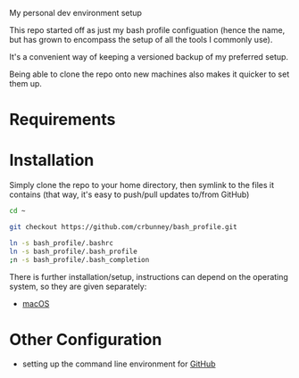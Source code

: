 My personal dev environment setup

This repo started off as just my bash profile configuation (hence the name, but has grown to encompass the setup of all the tools I commonly use).

It's a convenient way of keeping a versioned backup of my preferred setup.

Being able to clone the repo onto new machines also makes it quicker to set them up.

# Requirements


# Installation

Simply clone the repo to your home directory, then symlink to the files it contains (that way, it's 
easy to push/pull updates to/from GitHub)

```bash
cd ~

git checkout https://github.com/crbunney/bash_profile.git

ln -s bash_profile/.bashrc
ln -s bash_profile/.bash_profile
;n -s bash_profile/.bash_completion
```

There is further installation/setup, instructions can depend on the operating system, so they are given separately:
* [macOS](setup_macos.md)

# Other Configuration

* setting up the command line environment for [GitHub](setup_github.md)
